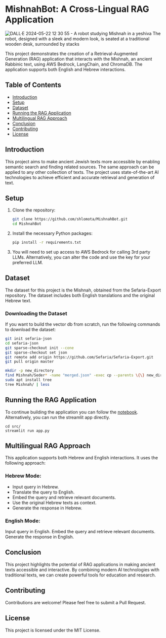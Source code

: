 # MishnahBot: A Cross-Lingual RAG Application
![DALL·E 2024-05-22 12 30 55 - A robot studying Mishnah in a yeshiva  The robot, designed with a sleek and modern look, is seated at a traditional wooden desk, surrounded by stacks ](https://github.com/shlomota/MishnahBot/assets/73965390/f627cb44-3836-480c-83fa-ec8beb633a86)


This project demonstrates the creation of a Retrieval-Augmented Generation (RAG) application that interacts with the Mishnah, an ancient Rabbinic text, using AWS Bedrock, LangChain, and ChromaDB. The application supports both English and Hebrew interactions.

## Table of Contents

- [Introduction](#introduction)
- [Setup](#setup)
- [Dataset](#dataset)
- [Running the RAG Application](#running-the-rag-application)
- [Multilingual RAG Approach](#multilingual-rag-approach)
- [Conclusion](#conclusion)
- [Contributing](#contributing)
- [License](#license)

## Introduction

This project aims to make ancient Jewish texts more accessible by enabling semantic search and finding related sources. The same approach can be applied to any other collection of texts. The project uses state-of-the-art AI technologies to achieve efficient and accurate retrieval and generation of text.

## Setup

1. Clone the repository:
    ```bash
    git clone https://github.com/shlomota/MishnahBot.git
    cd MishnahBot
    ```
    
2. Install the necessary Python packages:
    ```bash
    pip install -r requirements.txt
    ```
3. You will need to set up access to AWS Bedrock for calling 3rd party LLMs. Alternatively, you can alter the code and use the key for your preferred LLM.

## Dataset

The dataset for this project is the Mishnah, obtained from the Sefaria-Export repository. The dataset includes both English translations and the original Hebrew text.

### Downloading the Dataset
If you want to build the vector db from scratch, run the following commands to download the dataset:
```bash
git init sefaria-json
cd sefaria-json
git sparse-checkout init --cone
git sparse-checkout set json
git remote add origin https://github.com/Sefaria/Sefaria-Export.git
git pull origin master

mkdir -p new_directory
find Mishnah/Seder* -name "merged.json" -exec cp --parents \{\} new_directory/ \;
sudo apt install tree
tree Mishnah/ | less
```

## Running the RAG Application
To continue building the application you can follow the [notebook](https://github.com/shlomota/MishnahBot/blob/main/Mishnah%20RAG.ipynb).
Alternatively, you can run the streamlit app directly.
```
cd src/
streamlit run app.py
```

## Multilingual RAG Approach
This application supports both Hebrew and English interactions. It uses the following approach:

### Hebrew Mode:
* Input query in Hebrew.
* Translate the query to English.
* Embed the query and retrieve relevant documents.
* Use the original Hebrew texts as context.
* Generate the response in Hebrew.

### English Mode:
Input query in English.
Embed the query and retrieve relevant documents.
Generate the response in English.

## Conclusion
This project highlights the potential of RAG applications in making ancient texts accessible and interactive. By combining modern AI technologies with traditional texts, we can create powerful tools for education and research.

## Contributing
Contributions are welcome! Please feel free to submit a Pull Request.

## License
This project is licensed under the MIT License.

